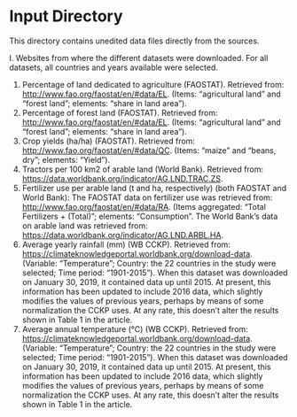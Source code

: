 # Input Directory

This directory contains unedited data files directly from the sources.

I. Websites from where the different datasets were downloaded. For all datasets, all countries and years available were selected.
1. Percentage of land dedicated to agriculture (FAOSTAT). Retrieved from: http://www.fao.org/faostat/en/#data/EL. (Items: “agricultural land” and “forest land”; elements: “share in land area”).
2. Percentage of forest land (FAOSTAT). Retrieved from: http://www.fao.org/faostat/en/#data/EL. (Items: “agricultural land” and “forest land”; elements: “share in land area”).
3. Crop yields (ha/ha) (FAOSTAT). Retrieved from: http://www.fao.org/faostat/en/#data/QC. (Items: “maize” and “beans, dry”; elements: “Yield”). 
4. Tractors per 100 km2 of arable land (World Bank). Retrieved from: https://data.worldbank.org/indicator/AG.LND.TRAC.ZS. 
5. Fertilizer use per arable land (t and ha, respectively) (both FAOSTAT and World Bank): The FAOSTAT data on fertilizer use was retrieved from: http://www.fao.org/faostat/en/#data/RA. (Items aggregated: “Total Fertilizers + (Total)”; elements: “Consumption”. The World Bank’s data on arable land was retrieved from: https://data.worldbank.org/indicator/AG.LND.ARBL.HA. 
6.  Average yearly rainfall (mm) (WB CCKP). Retrieved from: https://climateknowledgeportal.worldbank.org/download-data. (Variable: “Temperature”; Country: the 22 countries in the study were selected; Time period: “1901-2015”). When this dataset was downloaded on January 30, 2019, it contained data up until 2015. At present, this information has been updated to include 2016 data, which slightly modifies the values of previous years, perhaps by means of some normalization the CCKP uses. At any rate, this doesn’t alter the results shown in Table 1 in the article. 
7. Average annual temperature (°C) (WB CCKP). Retrieved from: https://climateknowledgeportal.worldbank.org/download-data. (Variable: “Temperature”; Country: the 22 countries in the study were selected; Time period: “1901-2015”). When this dataset was downloaded on January 30, 2019, it contained data up until 2015. At present, this information has been updated to include 2016 data, which slightly modifies the values of previous years, perhaps by means of some normalization the CCKP uses. At any rate, this doesn’t alter the results shown in Table 1 in the article.
